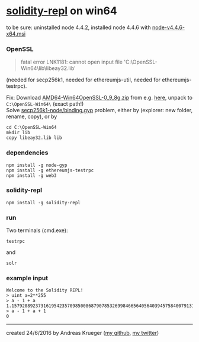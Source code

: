 
# [solidity-repl](https://github.com/raineorshine/solidity-repl) on win64

to be sure: uninstalled node 4.4.2, installed node 4.4.6 with [node-v4.4.6-x64.msi](https://nodejs.org/en/download/) 

### OpenSSL 

> fatal error LNK1181: cannot open input file 'C:\OpenSSL-Win64\lib\libeay32.lib' 

(needed for secp256k1, needed for ethereumjs-util, needed for ethereumjs-testrpc).

Fix: Download [AMD64-Win64OpenSSL-0_9_8g.zip](http://www.indyproject.org/Sockets/fpc/AMD64-Win64OpenSSL-0_9_8g.zip) from e.g. [here](http://www.indyproject.org/Sockets/fpc/OpenSSLforWin64.en.aspx), unpack to `C:\OpenSSL-Win64\`   (exact path!)  
Solve [secp256k1-node/binding.gyp](https://github.com/cryptocoinjs/secp256k1-node/blob/d2f18a44da7fc3e5020fc80824ae75012898cd1c/binding.gyp#L120) problem, either by (explorer: new folder, rename, copy), or by

    cd C:\OpenSSL-Win64
    mkdir lib
    copy libeay32.lib lib

### dependencies

    npm install -g node-gyp
    npm install -g ethereumjs-testrpc
    npm install -g web3
    
### solidity-repl
    npm install -g solidity-repl


### run

Two terminals (cmd.exe):

    testrpc

and 

    solr

### example input

    Welcome to the Solidity REPL!
    > uint a=2**255
    > a - 1 + a
    1.15792089237316195423570985008687907853269984665640564039457584007913129639935e+77
    > a - 1 + a + 1
    0


----
created 24/6/2016 by Andreas Krueger ([my github](https://github.com/drandreaskrueger), [my twitter](https://twitter.com/drandreaskruger))

